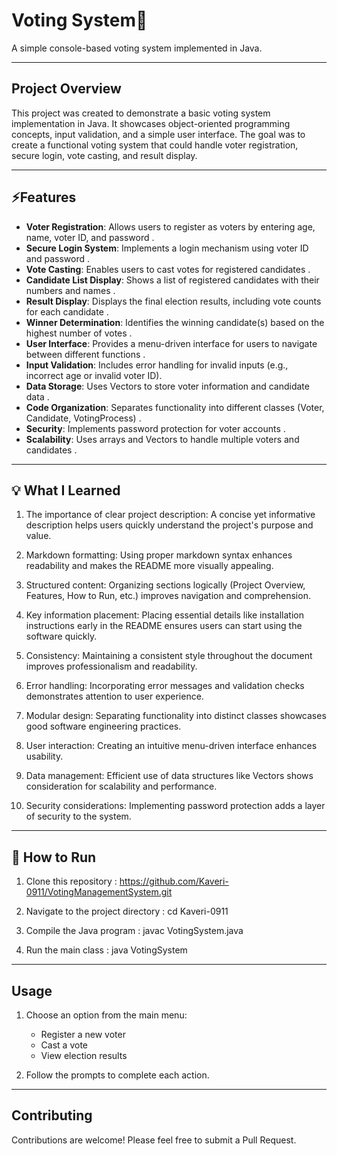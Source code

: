 # Voting System🌟

A simple console-based voting system implemented in Java.

---

## Project Overview

This project was created to demonstrate a basic voting system implementation in Java. It showcases object-oriented programming concepts, input validation, and a simple user interface. The goal was to create a functional voting system that could handle voter registration, secure login, vote casting, and result display.

---

## ⚡Features

- **Voter Registration**: Allows users to register as voters by entering age, name, voter ID, and password .
- **Secure Login System**: Implements a login mechanism using voter ID and password .
- **Vote Casting**: Enables users to cast votes for registered candidates .
- **Candidate List Display**: Shows a list of registered candidates with their numbers and names .
- **Result Display**: Displays the final election results, including vote counts for each candidate .
- **Winner Determination**: Identifies the winning candidate(s) based on the highest number of votes .
- **User Interface**: Provides a menu-driven interface for users to navigate between different functions .
- **Input Validation**: Includes error handling for invalid inputs (e.g., incorrect age or invalid voter ID).
- **Data Storage**: Uses Vectors to store voter information and candidate data .
- **Code Organization**: Separates functionality into different classes (Voter, Candidate, VotingProcess) .
- **Security**: Implements password protection for voter accounts .
- **Scalability**: Uses arrays and Vectors to handle multiple voters and candidates .

---

## 💡 What I Learned

1. The importance of clear project description: A concise yet informative description helps users quickly understand the project's purpose and value.

2. Markdown formatting: Using proper markdown syntax enhances readability and makes the README more visually appealing.

3. Structured content: Organizing sections logically (Project Overview, Features, How to Run, etc.) improves navigation and comprehension.

4. Key information placement: Placing essential details like installation instructions early in the README ensures users can start using the software quickly.

5. Consistency: Maintaining a consistent style throughout the document improves professionalism and readability.

6. Error handling: Incorporating error messages and validation checks demonstrates attention to user experience.

7. Modular design: Separating functionality into distinct classes showcases good software engineering practices.

8. User interaction: Creating an intuitive menu-driven interface enhances usability.

9. Data management: Efficient use of data structures like Vectors shows consideration for scalability and performance.

10. Security considerations: Implementing password protection adds a layer of security to the system.

---

## 🚀 How to Run

1. Clone this repository : https://github.com/Kaveri-0911/VotingManagementSystem.git

2. Navigate to the project directory : cd Kaveri-0911

3. Compile the Java program : javac VotingSystem.java

4. Run the main class : java VotingSystem

---

## Usage

1. Choose an option from the main menu:
   - Register a new voter
   - Cast a vote
   - View election results

2. Follow the prompts to complete each action.

---

## Contributing

Contributions are welcome! Please feel free to submit a Pull Request.


